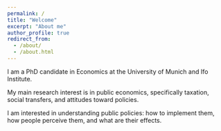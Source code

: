 ```yaml
---
permalink: /
title: "Welcome"
excerpt: "About me"
author_profile: true
redirect_from: 
  - /about/
  - /about.html
---
```


I am a PhD candidate in Economics at the University of Munich and Ifo Institute.

My main research interest is in public economics, specifically taxation, social transfers, and attitudes toward policies. 

I am interested in understanding public policies: how to implement them, how people perceive them, and what are their effects. 

